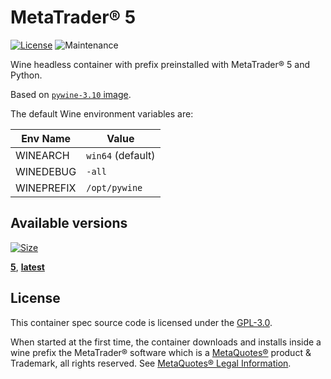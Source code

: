 # MetaTrader® 5

[![License][license-image]][license-url]
![Maintenance](https://img.shields.io/maintenance/yes/2022?style=flat-square)

Wine headless container with prefix preinstalled with MetaTrader® 5 and Python.

Based on [`pywine-3.10` image][base-image-url].

The default Wine environment variables are:

| Env Name | Value |
|-|-|
| WINEARCH | `win64` (default) |
| WINEDEBUG | `-all` |
| WINEPREFIX | `/opt/pywine` |

## Available versions

[image-size-badge]: https://img.shields.io/docker/image-size/wyrmiyu/metatrader/latest?style=flat-square
[image-url]: https://github.com/orgs/wyrmiyu/packages/container/metatrader/latest
[![Size][image-size-badge]][image-url]

**[5](https://github.com/orgs/wyrmiyu/packages/container/metatrader/5)**,
**[latest](https://github.com/orgs/wyrmiyu/packages/container/metatrader/latest)**

## License

This container spec source code is licensed under the [GPL-3.0][license-url].

When started at the first time, the container downloads and installs inside
a wine prefix the MetaTrader® software which is a [MetaQuotes®][mq-url]
product & Trademark, all rights reserved.
See [MetaQuotes® Legal Information][mq-legal].


[base-image-url]: https://github.com/orgs/wyrmiyu/packages/container/package/pywine-3.10
[license-image]: https://img.shields.io/github/license/wyrmiyu/containers?style=flat-square
[license-url]: LICENSE
[mq-url]: https://www.metaquotes.net
[mq-legal]: https://www.metaquotes.net/en/legal